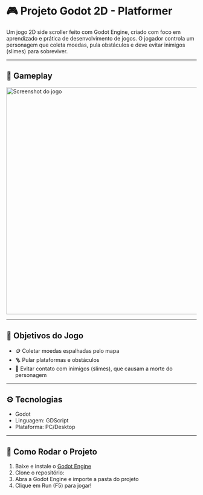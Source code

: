 # 🎮 Projeto Godot 2D - Platformer

Um jogo 2D side scroller feito com Godot Engine, criado com foco em aprendizado e prática de desenvolvimento de jogos. O jogador controla um personagem que coleta moedas, pula obstáculos e deve evitar inimigos (slimes) para sobreviver.

---

## 📸 Gameplay

<img src="assets/gifs/demo.gif" alt="Screenshot do jogo" width="600"/>

---

## 🎯 Objetivos do Jogo

- 🪙 Coletar moedas espalhadas pelo mapa
- 🪜 Pular plataformas e obstáculos
- 👾 Evitar contato com inimigos (slimes), que causam a morte do personagem

---

## ⚙️ Tecnologias

- Godot
- Linguagem: GDScript
- Plataforma: PC/Desktop

---

## 🧰 Como Rodar o Projeto

1. Baixe e instale o [Godot Engine](https://godotengine.org/download)
2. Clone o repositório:
3. Abra a Godot Engine e importe a pasta do projeto
4. Clique em Run (F5) para jogar!
